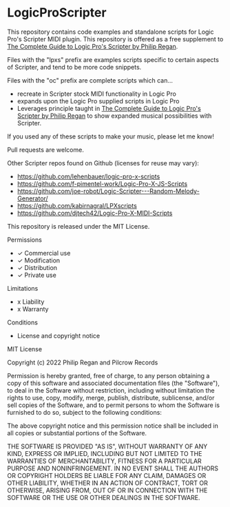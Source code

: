 # LogicProScripter

This repository contains code examples and standalone scripts  for Logic Pro's Scripter MIDI plugin. This repository is offered as a free supplement to [The Complete Guide to Logic Pro's Scripter by Philip Regan](http://books.apple.com/us/book/id1611546793).

Files with the "lpxs" prefix are examples scripts specific to certain aspects of Scripter, and tend to be more code snippets. 

Files with the "oc" prefix are complete scripts which can...
* recreate in Scripter stock MIDI functionality in Logic Pro
* expands upon the Logic Pro supplied scripts in Logic Pro
* Leverages principle taught in [The Complete Guide to Logic Pro's Scripter by Philip Regan](http://books.apple.com/us/book/id1611546793) to show expanded musical possibilities with Scripter.

If you used any of these scripts to make your music, please let me know! 

Pull requests are welcome.

Other Scripter repos found on Github (licenses for reuse may vary):

* https://github.com/lehenbauer/logic-pro-x-scripts
* https://github.com/f-pimentel-work/Logic-Pro-X-JS-Scripts
* https://github.com/joe-robot/Logic-Scripter---Random-Melody-Generator/
* https://github.com/kabirnagral/LPXscripts
* https://github.com/djtech42/Logic-Pro-X-MIDI-Scripts

This repository is released under the MIT License.

Permissions
* ✓ Commercial use
* ✓ Modification
* ✓ Distribution
* ✓ Private use

Limitations
* x Liability
* x Warranty

Conditions
* License and copyright notice

MIT License

Copyright (c) 2022 Philip Regan and Pilcrow Records

Permission is hereby granted, free of charge, to any person obtaining a copy
of this software and associated documentation files (the "Software"), to deal
in the Software without restriction, including without limitation the rights
to use, copy, modify, merge, publish, distribute, sublicense, and/or sell
copies of the Software, and to permit persons to whom the Software is
furnished to do so, subject to the following conditions:

The above copyright notice and this permission notice shall be included in all
copies or substantial portions of the Software.

THE SOFTWARE IS PROVIDED "AS IS", WITHOUT WARRANTY OF ANY KIND, EXPRESS OR
IMPLIED, INCLUDING BUT NOT LIMITED TO THE WARRANTIES OF MERCHANTABILITY,
FITNESS FOR A PARTICULAR PURPOSE AND NONINFRINGEMENT. IN NO EVENT SHALL THE
AUTHORS OR COPYRIGHT HOLDERS BE LIABLE FOR ANY CLAIM, DAMAGES OR OTHER
LIABILITY, WHETHER IN AN ACTION OF CONTRACT, TORT OR OTHERWISE, ARISING FROM,
OUT OF OR IN CONNECTION WITH THE SOFTWARE OR THE USE OR OTHER DEALINGS IN THE
SOFTWARE.
